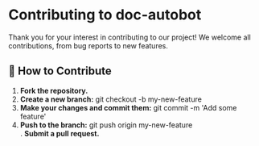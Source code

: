 # Contributing to doc-autobot

Thank you for your interest in contributing to our project! We welcome all contributions, from bug reports to new features.

## 🚀 How to Contribute

1. **Fork the repository.**
2. **Create a new branch:**
      git checkout -b my-new-feature   
3. **Make your changes and commit them:**
      git commit -m 'Add some feature'   
4. **Push to the branch:**
      git push origin my-new-feature   
. **Submit a pull request.**

